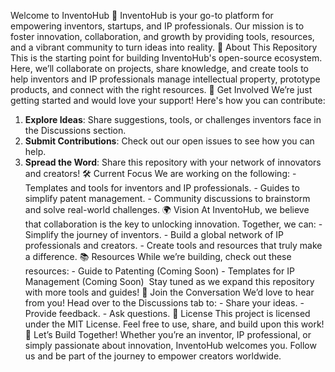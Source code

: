 Welcome to InventoHub 🚀
InventoHub is your go-to platform for empowering inventors, startups, and IP professionals. Our mission is to foster innovation, collaboration, and growth by providing tools, resources, and a vibrant community to turn ideas into reality.
🌟 About This Repository
This is the starting point for building InventoHub's open-source ecosystem. Here, we’ll collaborate on projects, share knowledge, and create tools to help inventors and IP professionals manage intellectual property, prototype products, and connect with the right resources.
🤝 Get Involved
We’re just getting started and would love your support! Here's how you can contribute:
1. **Explore Ideas**: Share suggestions, tools, or challenges inventors face in the Discussions section.
2. **Submit Contributions**: Check out our open issues to see how you can help.
3. **Spread the Word**: Share this repository with your network of innovators and creators!
🛠️ Current Focus
We are working on the following: - Templates and tools for inventors and IP professionals. - Guides to simplify patent management. - Community discussions to brainstorm and solve real-world challenges.
🌍 Vision
At InventoHub, we believe that collaboration is the key to unlocking innovation. Together, we can: - Simplify the journey of inventors. - Build a global network of IP professionals and creators. - Create tools and resources that truly make a difference.
📚 Resources
While we’re building, check out these resources: - Guide to Patenting (Coming Soon) - Templates for IP Management (Coming Soon)  Stay tuned as we expand this repository with more tools and guides!
💬 Join the Conversation
We’d love to hear from you! Head over to the Discussions tab to: - Share your ideas. - Provide feedback. - Ask questions.
📜 License
This project is licensed under the MIT License. Feel free to use, share, and build upon this work!
🚀 Let’s Build Together!
Whether you’re an inventor, IP professional, or simply passionate about innovation, InventoHub welcomes you. Follow us and be part of the journey to empower creators worldwide.
